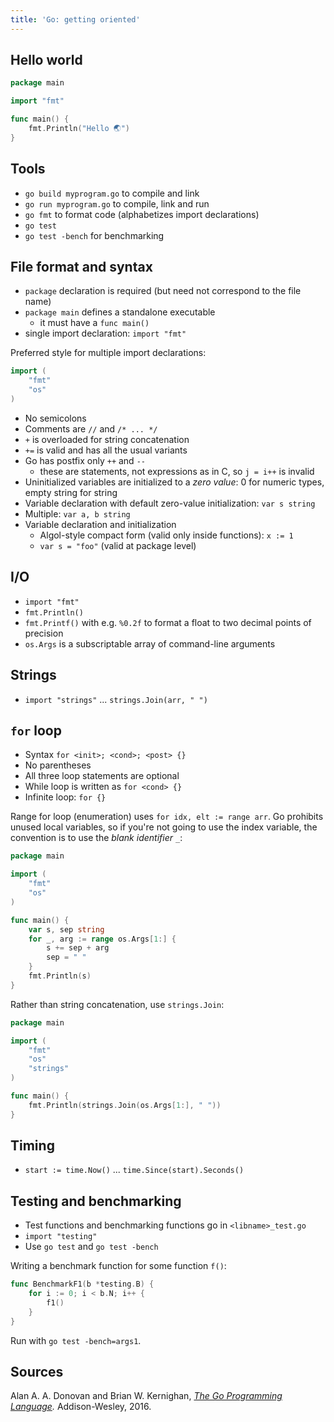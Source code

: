 ```yaml
---
title: 'Go: getting oriented'
---
```


## Hello world

```go
package main

import "fmt"

func main() {
    fmt.Println("Hello 🌏")
}
```


## Tools

* `go build myprogram.go` to compile and link
* `go run myprogram.go` to compile, link and run
* `go fmt` to format code (alphabetizes import declarations)
* `go test`
* `go test -bench` for benchmarking


## File format and syntax

* `package` declaration is required (but need not correspond to the file name)
* `package main` defines a standalone executable
    - it must have a `func main()`
* single import declaration: `import "fmt"`

Preferred style for multiple import declarations: 

```go
import (
    "fmt"
    "os"
)
```

* No semicolons
* Comments are `//` and `/* ... */`
* `+` is overloaded for string concatenation
* `+=` is valid and has all the usual variants
* Go has postfix only `++` and `--`
    - these are statements, not expressions as in C, so `j = i++` is invalid
* Uninitialized variables are initialized to a *zero value*: 0 for numeric
  types, empty string for string
* Variable declaration with default zero-value initialization: `var s string`
* Multiple: `var a, b string`
* Variable declaration and initialization
    - Algol-style compact form (valid only inside functions): `x := 1`
    - `var s = "foo"` (valid at package level)
    

## I/O

* `import "fmt"`
* `fmt.Println()`
* `fmt.Printf()` with e.g. `%0.2f` to format a float to two decimal points of 
  precision
* `os.Args` is a subscriptable array of command-line arguments


## Strings

* `import "strings"` ... `strings.Join(arr, " ")`


## `for` loop

* Syntax `for <init>; <cond>; <post> {}`
* No parentheses
* All three loop statements are optional
* While loop is written as `for <cond> {}`
* Infinite loop: `for {}`

Range for loop (enumeration) uses `for idx, elt := range arr`. Go prohibits
unused local variables, so if you're not going to use the index variable, the
convention is to use the *blank identifier* `_`:

```go
package main

import (
    "fmt"
    "os"
)

func main() {
    var s, sep string
    for _, arg := range os.Args[1:] {
        s += sep + arg
        sep = " "
    }
    fmt.Println(s)
}
```

Rather than string concatenation, use `strings.Join`:

```go
package main

import (
    "fmt"
    "os"
    "strings"
)

func main() {
    fmt.Println(strings.Join(os.Args[1:], " "))
}
```


## Timing

* `start := time.Now()` ... `time.Since(start).Seconds()`



## Testing and benchmarking

* Test functions and benchmarking functions go in `<libname>_test.go`
* `import "testing"`
* Use `go test` and `go test -bench`

Writing a benchmark function for some function `f()`:

```go
func BenchmarkF1(b *testing.B) {
    for i := 0; i < b.N; i++ {
        f1()
    }
}
```

Run with `go test -bench=args1`.


## Sources

Alan A. A. Donovan and Brian W. Kernighan, *[The Go Programming Language].*
Addison-Wesley, 2016.

[The Go Programming Language]: http://www.gopl.io/
